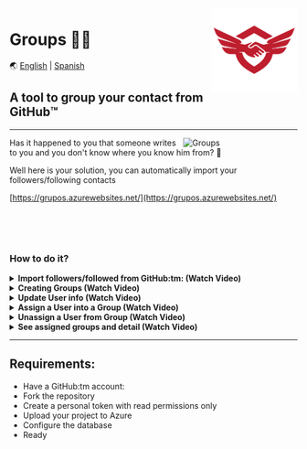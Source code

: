 <img align='right' src="/assets/img/logo.png" alt="logo" width="150px"/>
<h1>Groups 📲🚀</h1>

🌏 [English](https://github.com/doguedogue/groups/edit/main/README.en.md) | [Spanish](https://github.com/doguedogue/groups/edit/main/README.md)

## A tool to group your contact from GitHub:tm:

<hr>

<img align='right' src="https://user-images.githubusercontent.com/23409026/201412741-e2db7457-1067-4abc-9a06-a5d645fb91ba.png" alt="Groups" width="200px"/>

Has it happened to you that someone writes to you and you don't know where you know him from? 🤷 

Well here is your solution, you can automatically import your followers/following contacts

[https://grupos.azurewebsites.net/](https://grupos.azurewebsites.net/)


<br><br><br>


### How to do it?


<details>
    <summary><b>Import followers/followed from GitHub:tm: (Watch Video)</b></summary>
      
https://user-images.githubusercontent.com/23409026/201413968-8d7c82be-512e-44cc-bfff-7cafed2f742b.mp4

 </details>

<details>
    <summary><b>Creating Groups (Watch Video)</b></summary>

https://user-images.githubusercontent.com/23409026/201414412-4e21569e-0be8-4149-942f-610895d2ec03.mp4

 </details>

<details>
    <summary><b>Update User info (Watch Video)</b></summary>

https://user-images.githubusercontent.com/23409026/201414549-d6f9ad49-ccd5-4ae8-a0e4-3a63ea8cb4e1.mp4

 </details>

<details>
    <summary><b>Assign a User into a Group (Watch Video)</b></summary>

https://user-images.githubusercontent.com/23409026/201414663-293a3ad3-7c9f-4d8a-893c-fad1140c576c.mp4

 </details>

<details>
    <summary><b>Unassign a User from Group (Watch Video)</b></summary>

https://user-images.githubusercontent.com/23409026/201414730-2d942ce8-5e00-4753-9207-c1044a522903.mp4

 </details>

<details>
    <summary><b>See assigned groups and detail (Watch Video)</b></summary>

https://user-images.githubusercontent.com/23409026/201414803-d0c3f229-66fc-4695-8abf-7eb339df2424.mp4

 </details>

 <hr>

## Requirements:
- Have a GitHub:tm account:
- Fork the repository
- Create a personal token with read permissions only
- Upload your project to Azure
- Configure the database
- Ready
